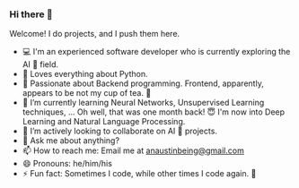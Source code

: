 ### Hi there 👋

Welcome! I do projects, and I push them here.

- :computer: I'm an experienced software developer who is currently exploring the AI :robot: field.
- :heartbeat: Loves everything about Python.
- 🔭 Passionate about Backend programming. Frontend, apparently, appears to be not my cup of tea. :tea:
- 🌱 I’m currently learning Neural Networks, Unsupervised Learning techniques, ...
  Oh well, that was one month back! 😇 I'm now into Deep Learning and Natural Language Processing. 
- 👯 I’m actively looking to collaborate on AI :robot: projects.
- 💬 Ask me about anything? 
- 📫 How to reach me:
  Email me at anaustinbeing@gmail.com
- 😄 Pronouns: he/him/his
- ⚡ Fun fact: Sometimes I code, while other times I code again. :heartbeat:

